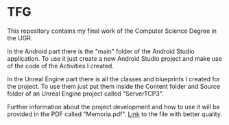 # TFG
This repository contains my final work of the Computer Science Degree in the UGR.

In the Android part there is the "main" folder of the Android Studio application. To use it just create a new Android Studio project and make use of the code of the Activities I created.

In the Unreal Engine part there is all the classes and blueprints I created for the project. To use them just put them inside the Content folder and Source folder of an Unreal Engine project called "ServerTCP3".

Further information about the project development and how to use it will be provided in the PDF called "Memoria.pdf".
[Link](https://drive.google.com/open?id=11ZhNXORordgPFmR9NwmU2fJ-Y-PYcm2s) to the file with better quality.
